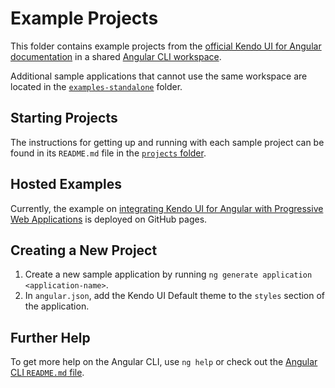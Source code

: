 # Example Projects

This folder contains example projects from the [official Kendo UI for Angular documentation](http://www.telerik.com/kendo-angular-ui/components) in a shared [Angular CLI workspace](https://angular.io/guide/file-structure).

Additional sample applications that cannot use the same workspace are located in the [`examples-standalone`](../examples-standalone) folder.

## Starting Projects

The instructions for getting up and running with each sample project can be found in its `README.md` file in the [`projects` folder](./projects).

## Hosted Examples

Currently, the example on [integrating Kendo UI for Angular with Progressive Web Applications](https://telerik.github.io/kendo-angular/integration-pwa) is deployed on GitHub pages.

## Creating a New Project

1. Create a new sample application by running `ng generate application <application-name>`.
1. In `angular.json`, add the Kendo UI Default theme to the `styles` section of the application.

## Further Help

To get more help on the Angular CLI, use `ng help` or check out the [Angular CLI `README.md` file](https://github.com/angular/angular-cli/blob/master/README.md).
